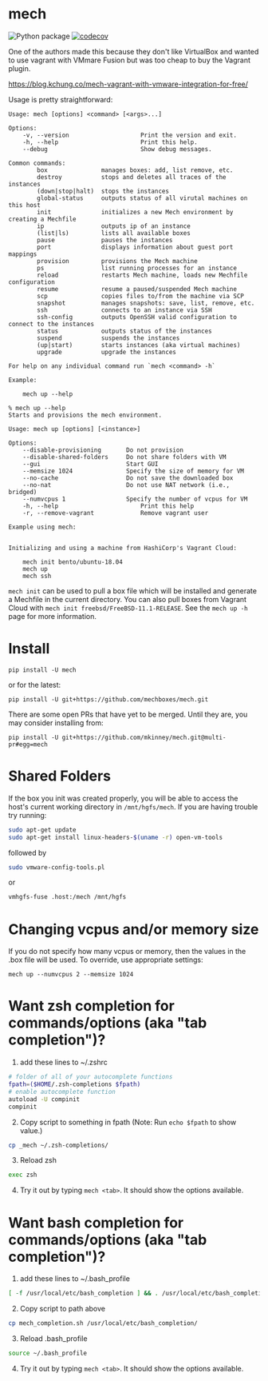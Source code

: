 # mech

![Python package](https://github.com/mkinney/mech/workflows/Python%20package/badge.svg?branch=multi-pr)
[![codecov](https://codecov.io/gh/mkinney/mech/branch/multi-pr/graph/badge.svg)](https://codecov.io/gh/mkinney/mech)

One of the authors made this because they don't like VirtualBox and wanted to use vagrant
with VMmare Fusion but was too cheap to buy the Vagrant plugin.

https://blog.kchung.co/mech-vagrant-with-vmware-integration-for-free/

Usage is pretty straightforward:

```
Usage: mech [options] <command> [<args>...]

Options:
    -v, --version                    Print the version and exit.
    -h, --help                       Print this help.
    --debug                          Show debug messages.

Common commands:
        box               manages boxes: add, list remove, etc.
        destroy           stops and deletes all traces of the instances
        (down|stop|halt)  stops the instances
        global-status     outputs status of all virutal machines on this host
        init              initializes a new Mech environment by creating a Mechfile
        ip                outputs ip of an instance
        (list|ls)         lists all available boxes
        pause             pauses the instances
        port              displays information about guest port mappings
        provision         provisions the Mech machine
        ps                list running processes for an instance
        reload            restarts Mech machine, loads new Mechfile configuration
        resume            resume a paused/suspended Mech machine
        scp               copies files to/from the machine via SCP
        snapshot          manages snapshots: save, list, remove, etc.
        ssh               connects to an instance via SSH
        ssh-config        outputs OpenSSH valid configuration to connect to the instances
        status            outputs status of the instances
        suspend           suspends the instances
        (up|start)        starts instances (aka virtual machines)
        upgrade           upgrade the instances

For help on any individual command run `mech <command> -h`

Example:

    mech up --help

% mech up --help
Starts and provisions the mech environment.

Usage: mech up [options] [<instance>]

Options:
	--disable-provisioning       Do not provision
	--disable-shared-folders     Do not share folders with VM
	--gui                        Start GUI
	--memsize 1024               Specify the size of memory for VM
	--no-cache                   Do not save the downloaded box
	--no-nat                     Do not use NAT network (i.e., bridged)
	--numvcpus 1                 Specify the number of vcpus for VM
    -h, --help                       Print this help
    -r, --remove-vagrant             Remove vagrant user

Example using mech:


Initializing and using a machine from HashiCorp's Vagrant Cloud:

    mech init bento/ubuntu-18.04
    mech up
    mech ssh
```

`mech init` can be used to pull a box file which will be installed and
generate a Mechfile in the current directory. You can also pull boxes
from Vagrant Cloud with `mech init freebsd/FreeBSD-11.1-RELEASE`.
See the `mech up -h` page for more information.

# Install

`pip install -U mech`

or for the latest:

`pip install -U git+https://github.com/mechboxes/mech.git`

There are some open PRs that have yet to be merged. Until they are, you may consider
installing from:

`pip install -U git+https://github.com/mkinney/mech.git@multi-pr#egg=mech`

# Shared Folders

If the box you init was created properly, you will be able to access
the host's current working directory in `/mnt/hgfs/mech`. If you are
having trouble try running:

```bash
sudo apt-get update
sudo apt-get install linux-headers-$(uname -r) open-vm-tools
```

followed by

```bash
sudo vmware-config-tools.pl
```

or

```bash
vmhgfs-fuse .host:/mech /mnt/hgfs
```

# Changing vcpus and/or memory size

If you do not specify how many vcpus or memory, then the values
in the .box file will be used. To override, use appropriate settings:

`mech up --numvcpus 2 --memsize 1024`


# Want zsh completion for commands/options (aka "tab completion")?
1. add these lines to ~/.zshrc

```bash
# folder of all of your autocomplete functions
fpath=($HOME/.zsh-completions $fpath)
# enable autocomplete function
autoload -U compinit
compinit
```

2. Copy script to something in fpath (Note: Run `echo $fpath` to show value.)

```bash
cp _mech ~/.zsh-completions/
```

3. Reload zsh

```bash
exec zsh
```

4. Try it out by typing `mech <tab>`. It should show the options available.

# Want bash completion for commands/options (aka "tab completion")?
1. add these lines to ~/.bash_profile

```bash
[ -f /usr/local/etc/bash_completion ] && . /usr/local/etc/bash_completion
```

2. Copy script to path above

```bash
cp mech_completion.sh /usr/local/etc/bash_completion/
```

3. Reload .bash_profile

```bash
source ~/.bash_profile
```

4. Try it out by typing `mech <tab>`. It should show the options available.

